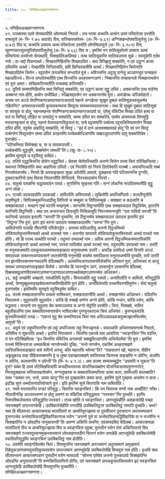 ```yaml
---
title: ०५. पणिहितअच्छवग्गवण्णना

---
```

५. पणिहितअच्छवग्गवण्णना  
४१. पञ्चमस्स पठमे सेय्यथापीति ओपम्मत्थे निपातो। तत्र भगवा कत्थचि अत्थेन उपमं परिवारेत्वा दस्सेति वत्थसुत्ते (म॰ नि॰ १.७० आदयो) विय, पारिच्छत्तकोपम- (अ॰ नि॰ ७.६९) अग्गिक्खन्धोपमादिसुत्तेसु (अ॰ नि॰ ७.७२) विय च, कत्थचि उपमाय अत्थं परिवारेत्वा दस्सेति लोणम्बिलसुत्ते (अ॰ नि॰ ३.१०१) विय, सुवण्णकारसुत्तसूरियोपमादिसुत्तेसु (अ॰ नि॰ ७.६६) विय च। इमस्मिं पन सालिसूकोपमे उपमाय अत्थं परिवारेत्वा दस्सेन्तो सेय्यथापि, भिक्खवेतिआदिमाह। तत्थ सालिसूकन्ति सालिफलस्स सूकं। यवसूकेपि एसेव नयो। वा-सद्दो विकप्पत्थो। मिच्छापणिहितन्ति मिच्छाठपितं। यथा विज्झितुं सक्कोति, न एवं उद्धग्गं कत्वा ठपितन्ति अत्थो। भेच्छतीति भिन्दिस्सति, छविं छिन्दिस्सतीति अत्थो। मिच्छापणिहितेन चित्तेनाति मिच्छाठपितेन चित्तेन। वट्टवसेन उप्पन्नचित्तं सन्धायेतं वुत्तं। अविज्जन्ति अट्ठसु ठानेसु अञ्ञाणभूतं घनबहलं महाअविज्जं। विज्जं उप्पादेस्सतीति एत्थ विज्जन्ति अरहत्तमग्गञाणं। निब्बानन्ति तण्हावानतो निक्खन्तभावेन एवं वुत्तं अमतं। सच्छिकरिस्सतीति पच्चक्खं करिस्सति।  
४२. दुतिये सम्मापणिहितन्ति यथा भिन्दितुं सक्कोति, एवं उद्धग्गं कत्वा सुट्ठु ठपितं। अक्कन्तन्ति एत्थ पादेनेव अक्कन्तं नाम होति, हत्थेन उप्पीळितं। रुळ्हिसद्दवसेन पन अक्कन्तन्तेव वुत्तं। अयञ्हेत्थ अरियवोहारो। कस्मा पन अञ्ञे सेपण्णिकण्टकमदनकण्टकादयो महन्ते अग्गहेत्वा सुखुमं दुब्बलं सालिसूकयवसूकमेव गहितन्ति? अप्पमत्तकस्सापि कुसलकम्मस्स विवट्टाय समत्थभावदस्सनत्थं। यथा हि सुखुमं दुब्बलं सालिसूकं वा यवसूकं वा होतु, महन्तमहन्ता सेपण्णिकण्टकमदनकण्टकादयो वा, एतेसु यंकिञ्चि मिच्छा ठपितं हत्थं वा पादं वा भिन्दितुं लोहितं वा उप्पादेतुं न सक्कोति, सम्मा ठपितं पन सक्कोति, एवमेव अप्पमत्तकं तिणमुट्ठि मत्तदानकुसलं वा होतु, महन्तं वेलामदानादिकुसलं वा, सचे वट्टसम्पत्तिं पत्थेत्वा वट्टसन्निस्सितवसेन मिच्छा ठपितं होति, वट्टमेव आहरितुं सक्कोति, नो विवट्टं। ‘‘इदं मे दानं आसवक्खयावहं होतू’’ति एवं पन विवट्टं पत्थेन्तेन विवट्टवसेन सम्मा ठपितं अरहत्तम्पि पच्चेकबोधिञाणम्पि सब्बञ्ञुतञाणम्पि दातुं सक्कोतियेव। वुत्तञ्हेतं –  
‘‘पटिसम्भिदा विमोक्खा च, या च सावकपारमी।  
पच्चेकबोधि बुद्धभूमि, सब्बमेतेन लब्भती’’ति॥ (खु॰ पा॰ ८.१५)।  
इमस्मिं सुत्तद्वये च वट्टविवट्टं कथितं।  
४३. ततिये पदुट्ठचित्तन्ति दोसेन पदुट्ठचित्तं। चेतसा चेतोपरिच्चाति अत्तनो चित्तेन तस्स चित्तं परिच्छिन्दित्वा। यथाभतं निक्खित्तोति यथा आहरित्वा ठपितो। एवं निरयेति एवं निरये ठितोयेवाति वत्तब्बो। अपायन्तिआदि सब्बं निरयवेवचनमेव। निरयो हि अयसङ्खाता सुखा अपेतोति अपायो, दुक्खस्स गति पटिसरणन्ति दुग्गति, दुक्कटकारिनो एत्थ विवसा निपतन्तीति विनिपातो, निरस्सादत्थेन निरयो।  
४४. चतुत्थे पसन्नन्ति सद्धापसादेन पसन्नं। सुगतिन्ति सुखस्स गतिं। सग्गं लोकन्ति रूपादिसम्पत्तीहि सुट्ठु अग्गं लोकं।  
४५. पञ्चमे उदकरहदोति उदकदहो। आविलोति अविप्पसन्नो। लुळितोति अपरिसण्ठितो। कललीभूतोति कद्दमीभूतो। सिप्पिसम्बुकन्तिआदीसु सिप्पियो च सम्बुका च सिप्पिसम्बुकं। सक्खरा च कठलानि च सक्खरकठलं। मच्छानं गुम्बं घटाति मच्छगुम्बं। चरन्तम्पि तिट्ठन्तम्पीति एत्थ सक्खरकठलं तिट्ठतियेव, इतरानि चरन्तिपि तिट्ठन्तिपि। यथा पन अन्तरन्तरा ठितासुपि निसिन्नासुपि निपज्जमानासुपि ‘‘एता गावियो चरन्ती’’ति चरन्तियो उपादाय इतरापि ‘‘चरन्ती’’ति वुच्चन्ति, एवं तिट्ठन्तमेव सक्खरकठलं उपादाय इतरम्पि द्वयं ‘‘तिट्ठन्त’’न्ति वुत्तं, इतरं द्वयं चरन्तं उपादाय सक्खरकठलम्पि ‘‘चरन्त’’न्ति वुत्तं।  
आविलेनाति पञ्चहि नीवरणेहि परियोनद्धेन। अत्तत्थं वातिआदीसु अत्तनो दिट्ठधम्मिको लोकियलोकुत्तरमिस्सको अत्थो अत्तत्थो नाम। अत्तनोव सम्पराये लोकियलोकुत्तरमिस्सको अत्थो परत्थो नाम होति। सो हि परत्थ अत्थोति परत्थो। तदुभयं उभयत्थो नाम। अपिच अत्तनो दिट्ठधम्मिकसम्परायिकोपि लोकियलोकुत्तरो अत्थो अत्तत्थो नाम, परस्स तादिसोव अत्थो परत्थो नाम, तदुभयम्पि उभयत्थो नाम। उत्तरिं वा मनुस्सधम्माति दसकुसलकम्मपथसङ्खाता मनुस्सधम्मा उत्तरिं। अयञ्हि दसविधो धम्मो विनापि अञ्ञं समादापकं सत्थन्तरकप्पावसाने जातसंवेगेहि मनुस्सेहि सयमेव समादिन्नत्ता मनुस्सधम्मोति वुच्चति, ततो उत्तरिं पन झानविपस्सनामग्गफलानि वेदितब्बानि। अलमरियञाणदस्सनविसेसन्ति अरियानं युत्तं, अरियभावं वा कातुं समत्थं ञाणदस्सनसङ्खातं विसेसं। ञाणमेव हि जाननट्ठेन ञाणं, दस्सनट्ठेन दस्सनन्ति वेदितब्बं, दिब्बचक्खुञाणविपस्सनाञाणमग्गञाणफलञाणपच्चवेक्खणञाणानमेतं अधिवचनं।  
४६. छट्ठे अच्छोति अबहलो, पसन्नोतिपि वट्टति। विप्पसन्नोति सुट्ठु पसन्नो। अनाविलोति न आविलो, परिसुद्धोति अत्थो, फेणपुब्बुळसङ्खसेवालपणकविरहितोति वुत्तं होति। अनाविलेनाति पञ्चनीवरणविमुत्तेन। सेसं चतुत्थे वुत्तनयमेव। इमस्मिम्पि सुत्तद्वये वट्टविवट्टमेव कथितं।  
४७. सत्तमे रुक्खजातानन्ति पच्चत्ते सामिवचनं, रुक्खजातानीति अत्थो। रुक्खानमेतं अधिवचनं। यदिदन्ति निपातमत्तं। मुदुतायाति मुदुभावेन। कोचि हि रुक्खो वण्णेन अग्गो होति, कोचि गन्धेन, कोचि रसेन, कोचि थद्धताय। फन्दनो पन मुदुताय चेव कम्मञ्ञताय च अग्गो सेट्ठोति दस्सेति। चित्तं, भिक्खवे, भावितं बहुलीकतन्ति एत्थ समथविपस्सनावसेन भावितञ्चेव पुनप्पुनकतञ्च चित्तं अधिप्पेतं। कुरुन्दकवासि फुस्समित्तत्थेरो पनाह – ‘‘एकन्तं मुदु चेव कम्मनियञ्च चित्तं नाम अभिञ्ञापादकचतुत्थज्झानचित्तमेव, आवुसो’’ति।  
४८. अट्ठमे एवं लहुपरिवत्तन्ति एवं लहुं उप्पज्जित्वा लहुं निरुज्झनकं। यावञ्चाति अधिमत्तपमाणत्थे निपातो, अतिविय न सुकराति अत्थो। इदन्ति निपातमत्तं। चित्तन्ति एकच्चे ताव आचरिया ‘‘भवङ्गचित्त’’न्ति वदन्ति, तं पन पटिक्खिपित्वा ‘‘इध चित्तन्ति यंकिञ्चि अन्तमसो चक्खुविञ्ञाणम्पि अधिप्पेतमेवा’’ति वुत्तं। इमस्मिं पनत्थे मिलिन्दराजा धम्मकथिकं नागसेनत्थेरं पुच्छि, ‘‘भन्ते नागसेन, एकस्मिं अच्छराक्खणे पवत्तितचित्तसङ्खारा सचे रूपिनो अस्सु, कीव महारासि भवेय्या’’ति? ‘‘वाहसतानं खो, महाराज, वीहीनं अड्ढचूळञ्च वाहा वीहिसत्तम्बणानि द्वे च तुम्बा एकच्छराक्खणे पवत्तितस्स चित्तस्स सङ्खम्पि न उपेन्ति, कलम्पि न उपेन्ति, कलभागम्पि न उपेन्ती’’ति (मि॰ प॰ ४.१.२)। अथ कस्मा सम्मासम्बुद्धेन ‘‘उपमापि न सुकरा’’ति वुत्तं? यथेव हि उपमं पटिक्खिपित्वापि कप्पदीघभावस्स योजनिकपब्बतेन योजनिकसासपपुण्णनगरेन, निरयदुक्खस्स सत्तिसताहतोपमेन, सग्गसुखस्स च चक्कवत्तिसम्पत्तिया उपमा कता, एवमिधापि कातब्बाति? तत्थ ‘‘सक्का पन, भन्ते, उपमा कातु’’न्ति एवं पुच्छावसेन उपमा कता, इमस्मिं सुत्ते पुच्छाय अभावेन न कता। इदञ्हि सुत्तं धम्मदेसनापरियोसाने वुत्तं। इति इमस्मिं सुत्ते चित्तरासि नाम कथितोति।  
४९. नवमे पभस्सरन्ति पण्डरं परिसुद्धं। चित्तन्ति भवङ्गचित्तं। किं पन चित्तस्स वण्णो नाम अत्थीति? नत्थि। नीलादीनञ्हि अञ्ञतरवण्णं वा होतु अवण्णं वा यंकिञ्चि परिसुद्धताय ‘‘पभस्सर’’न्ति वुच्चति। इदम्पि निरुपक्किलेसताय परिसुद्धन्ति पभस्सरं। तञ्च खोति तं भवङ्गचित्तं। आगन्तुकेहीति असहजातेहि पच्छा जवनक्खणे उप्पज्जनकेहि। उपक्किलेसेहीति रागादीहि उपक्किलिट्ठत्ता उपक्किलिट्ठं नामाति वुच्चति। कथं? यथा हि सीलवन्ता आचारसम्पन्ना मातापितरो वा आचरियुपज्झाया वा दुस्सीलानं दुराचारानं अवत्तसम्पन्नानं पुत्तानञ्चेव अन्तेवासिकसद्धिविहारिकानञ्च वसेन ‘‘अत्तनो पुत्ते वा अन्तेवासिकसद्धिविहारिके वा न तज्जेन्ति न सिक्खापेन्ति न ओवदन्ति नानुसासन्ती’’ति अवण्णं अकित्तिं लभन्ति, एवंसम्पदमिदं वेदितब्बं। आचारसम्पन्ना मातापितरो विय च आचरियुपज्झाया विय च भवङ्गचित्तं दट्ठब्बं, पुत्तादीनं वसेन तेसं अकित्तिलाभो विय जवनक्खणे रज्जनदुस्सनमुय्हनसभावानं लोभसहगतादीनं चित्तानं वसेन उप्पन्नेहि आगन्तुकेहि उपक्किलेसेहि पकतिपरिसुद्धम्पि भवङ्गचित्तं उपक्किलिट्ठं नाम होतीति।  
५०. दसमेपि भवङ्गचित्तमेव चित्तं। विप्पमुत्तन्ति जवनक्खणे अरज्जमानं अदुस्समानं अमुय्हमानं तिहेतुकञाणसम्पयुत्तादिकुसलवसेन उप्पज्जमानं आगन्तुकेहि उपक्किलेसेहि विप्पमुत्तं नाम होति। इधापि यथा सीलवन्तानं आचारसम्पन्नानं पुत्तादीनं वसेन मातादयो ‘‘सोभना एतेयेव अत्तनो पुत्तकादयो सिक्खापेन्ति ओवदन्ति अनुसासन्ती’’ति वण्णकित्तिलाभिनो होन्ति, एवं जवनक्खणे उप्पन्नकुसलचित्तवसेन इदं भवङ्गचित्तं आगन्तुकेहि उपक्किलेसेहि विप्पमुत्तन्ति वुच्चतीति।  
पणिहितअच्छवग्गवण्णना।  